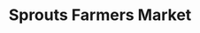 ---
title: "Sprouts Farmers Market"
url: /oakland-park/sprouts-farmers-market/
shop: supermarket
---